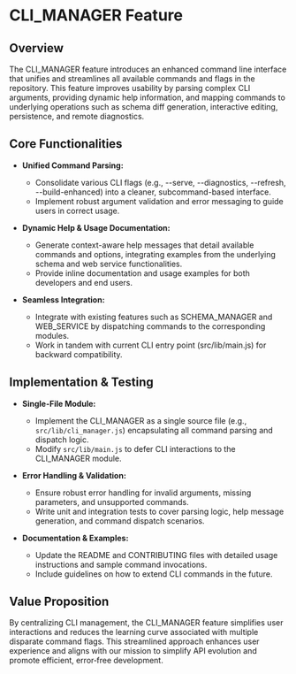 # CLI_MANAGER Feature

## Overview
The CLI_MANAGER feature introduces an enhanced command line interface that unifies and streamlines all available commands and flags in the repository. This feature improves usability by parsing complex CLI arguments, providing dynamic help information, and mapping commands to underlying operations such as schema diff generation, interactive editing, persistence, and remote diagnostics. 

## Core Functionalities
- **Unified Command Parsing:**
  - Consolidate various CLI flags (e.g., --serve, --diagnostics, --refresh, --build-enhanced) into a cleaner, subcommand-based interface.
  - Implement robust argument validation and error messaging to guide users in correct usage.

- **Dynamic Help & Usage Documentation:**
  - Generate context-aware help messages that detail available commands and options, integrating examples from the underlying schema and web service functionalities.
  - Provide inline documentation and usage examples for both developers and end users.

- **Seamless Integration:**
  - Integrate with existing features such as SCHEMA_MANAGER and WEB_SERVICE by dispatching commands to the corresponding modules.
  - Work in tandem with current CLI entry point (src/lib/main.js) for backward compatibility.

## Implementation & Testing
- **Single-File Module:**
  - Implement the CLI_MANAGER as a single source file (e.g., `src/lib/cli_manager.js`) encapsulating all command parsing and dispatch logic.
  - Modify `src/lib/main.js` to defer CLI interactions to the CLI_MANAGER module.

- **Error Handling & Validation:**
  - Ensure robust error handling for invalid arguments, missing parameters, and unsupported commands.
  - Write unit and integration tests to cover parsing logic, help message generation, and command dispatch scenarios.

- **Documentation & Examples:**
  - Update the README and CONTRIBUTING files with detailed usage instructions and sample command invocations.
  - Include guidelines on how to extend CLI commands in the future.

## Value Proposition
By centralizing CLI management, the CLI_MANAGER feature simplifies user interactions and reduces the learning curve associated with multiple disparate command flags. This streamlined approach enhances user experience and aligns with our mission to simplify API evolution and promote efficient, error‑free development.
